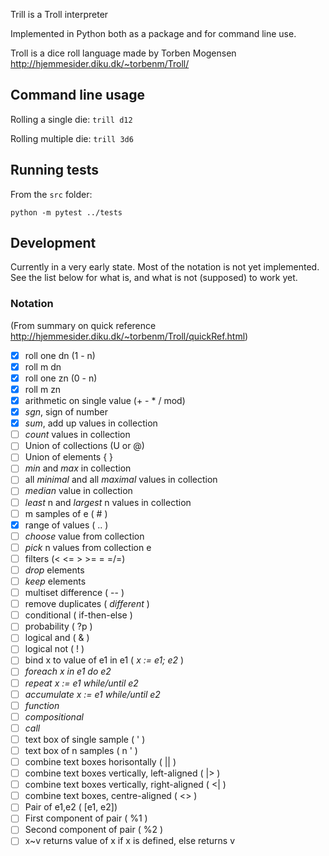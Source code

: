 Trill is a Troll interpreter

Implemented in Python both as a package and for command line use.

Troll is a dice roll language made by Torben Mogensen  
http://hjemmesider.diku.dk/~torbenm/Troll/


## Command line usage

Rolling a single die: `trill d12`

Rolling multiple die: `trill 3d6`

## Running tests

From the `src` folder: 

`python -m pytest ../tests`


## Development

Currently in a very early state.
Most of the notation is not yet implemented.
See the list below for what is, and what is not (supposed) to work yet. 

### Notation

(From summary on quick reference http://hjemmesider.diku.dk/~torbenm/Troll/quickRef.html)

- [x] roll one dn (1 - n)
- [x] roll m dn
- [x] roll one zn (0 - n)
- [x] roll m zn
- [x] arithmetic on single value (+ - * / mod)
- [x] _sgn_, sign of number
- [x] _sum_, add up values in collection
- [ ] _count_ values in collection
- [ ] Union of collections (U or @)
- [ ] Union of elements { }
- [ ] _min_ and _max_ in collection
- [ ] all _minimal_ and all _maximal_ values in collection
- [ ] _median_ value in collection
- [ ] _least_ n and _largest_ n values in collection
- [ ] m samples of e ( # )
- [x] range of values ( .. )
- [ ] _choose_ value from collection
- [ ] _pick_ n values from collection e
- [ ] filters (< <= > >= = =/=)
- [ ] _drop_ elements
- [ ] _keep_ elements
- [ ] multiset difference ( -- )
- [ ] remove duplicates ( _different_ )
- [ ] conditional ( if-then-else )
- [ ] probability ( ?p )
- [ ] logical and ( & )
- [ ] logical not ( ! )
- [ ] bind x to value of e1 in e1 ( _x := e1; e2_ )
- [ ] _foreach x in e1 do e2_
- [ ] _repeat x := e1 while/until e2_
- [ ] _accumulate x := e1 while/until e2_
- [ ] _function_
- [ ] _compositional_
- [ ] _call_
- [ ] text box of single sample ( ' )
- [ ] text box of n samples ( n ' )
- [ ] combine text boxes horisontally ( || )
- [ ] combine text boxes vertically, left-aligned ( |> )
- [ ] combine text boxes vertically, right-aligned ( <| )
- [ ] combine text boxes, centre-aligned ( <> )
- [ ] Pair of e1,e2 ( [e1, e2])
- [ ] First component of pair  ( %1 )
- [ ] Second component of pair ( %2 )
- [ ] x~v returns value of x if x is defined, else returns v
